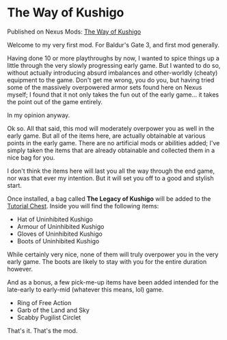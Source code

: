 # The Way of Kushigo

Published on Nexus Mods: [The Way of Kushigo](https://www.nexusmods.com/baldursgate3/mods/3414)

Welcome to my very first mod. For Baldur's Gate 3, and first mod generally.

Having done 10 or more playthroughs by now, I wanted to spice things up a little through the very slowly progressing early game. But I wanted to do so, without actually introducing absurd imbalances and other-worldly (cheaty) equipment to the game. Don't get me wrong, you do you, but having tried some of the massively overpowered armor sets found here on Nexus myself; I found that it not only takes the fun out of the early game... it takes the point out of the game entirely.

In my opinion anyway.

Ok so. All that said, this mod will moderately overpower you as well in the early game. But all of the items here, are actually obtainable at various points in the early game. There are no artificial mods or abilities added; I've simply taken the items that are already obtainable and collected them in a nice bag for you.

I don't think the items here will last you all the way through the end game, nor was that ever my intention. But it will set you off to a good and stylish start.

Once installed, a bag called **The Legacy of Kushigo** will be added to the [Tutorial Chest](https://www.nexusmods.com/baldursgate3/mods/457). Inside you will find the following items:

- Hat of Uninhibited Kushigo
- Armour of Uninhibited Kushigo
- Gloves of Uninhibited Kushigo
- Boots of Uninhibited Kushigo

While certainly very nice, none of them will truly overpower you in the very early game. The boots are likely to stay with you for the entire duration however.

And as a bonus, a few pick-me-up items have been added intended for the late-early to early-mid (whatever this means, lol) game.

- Ring of Free Action
- Garb of the Land and Sky
- Scabby Pugilist Circlet

That's it. That's the mod.